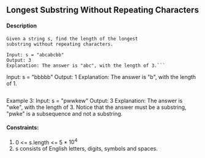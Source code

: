 ## Longest Substring Without Repeating Characters

#### Description
```
Given a string s, find the length of the longest 
substring without repeating characters.

```
```
Input: s = "abcabcbb"
Output: 3
Explanation: The answer is "abc", with the length of 3.```
```
Input: s = "bbbbb"
Output: 1
Explanation: The answer is "b", with the length of 1.
```
```
Example 3:
Input: s = "pwwkew"
Output: 3
Explanation: The answer is "wke", with the length of 3.
Notice that the answer must be a substring, "pwke" is a subsequence and not a substring.
#### Constraints:

1. 0 <= s.length <= 5 * $10^4$
2. s consists of English letters, digits, symbols and spaces.

